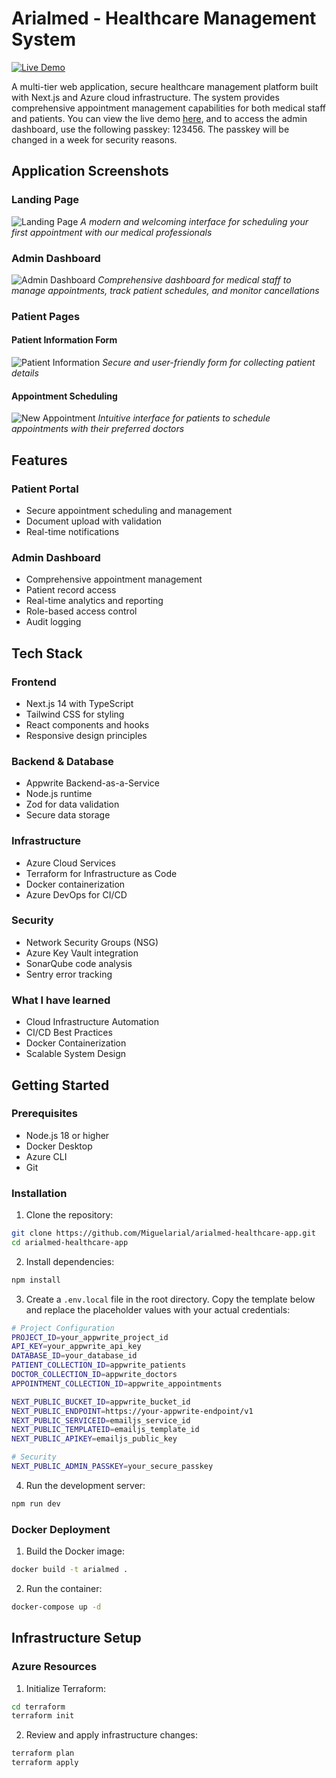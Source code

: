 # Arialmed - Healthcare Management System

[![Live Demo](https://img.shields.io/badge/Live_Demo-Arialmed-2ea44f)](https://arialmed.xyz)

A multi-tier web application, secure healthcare management platform built with Next.js and Azure cloud infrastructure. The system provides comprehensive appointment management capabilities for both medical staff and patients. You can view the live demo [here](https://arialmed.xyz), and to access the admin dashboard, use the following passkey: 123456. The passkey will be changed in a week for security reasons.

## Application Screenshots

### Landing Page
![Landing Page](public/assets/screenshots/landing-page.png)
*A modern and welcoming interface for scheduling your first appointment with our medical professionals*

### Admin Dashboard
![Admin Dashboard](public/assets/screenshots/admin-dashboard.png)
*Comprehensive dashboard for medical staff to manage appointments, track patient schedules, and monitor cancellations*

### Patient Pages
#### Patient Information Form
![Patient Information](public/assets/screenshots/patient-info.png)
*Secure and user-friendly form for collecting patient details*

#### Appointment Scheduling
![New Appointment](public/assets/screenshots/new-appointment.png)
*Intuitive interface for patients to schedule appointments with their preferred doctors*

## Features

### Patient Portal
- Secure appointment scheduling and management
- Document upload with validation
- Real-time notifications

### Admin Dashboard
- Comprehensive appointment management
- Patient record access
- Real-time analytics and reporting
- Role-based access control
- Audit logging

## Tech Stack

### Frontend
- Next.js 14 with TypeScript
- Tailwind CSS for styling
- React components and hooks
- Responsive design principles

### Backend & Database
- Appwrite Backend-as-a-Service
- Node.js runtime
- Zod for data validation
- Secure data storage

### Infrastructure
- Azure Cloud Services
- Terraform for Infrastructure as Code
- Docker containerization
- Azure DevOps for CI/CD

### Security
- Network Security Groups (NSG)
- Azure Key Vault integration
- SonarQube code analysis
- Sentry error tracking

### What I have learned 
- Cloud Infrastructure Automation
- CI/CD Best Practices
- Docker Containerization
- Scalable System Design

## Getting Started

### Prerequisites
- Node.js 18 or higher
- Docker Desktop
- Azure CLI
- Git

### Installation

1. Clone the repository:
```bash
git clone https://github.com/Miguelarial/arialmed-healthcare-app.git
cd arialmed-healthcare-app
```

2. Install dependencies:
```bash
npm install
```

3. Create a `.env.local` file in the root directory. Copy the template below and replace the placeholder values with your actual credentials:
```bash
# Project Configuration
PROJECT_ID=your_appwrite_project_id
API_KEY=your_appwrite_api_key
DATABASE_ID=your_database_id
PATIENT_COLLECTION_ID=appwrite_patients
DOCTOR_COLLECTION_ID=appwrite_doctors
APPOINTMENT_COLLECTION_ID=appwrite_appointments

NEXT_PUBLIC_BUCKET_ID=appwrite_bucket_id
NEXT_PUBLIC_ENDPOINT=https://your-appwrite-endpoint/v1
NEXT_PUBLIC_SERVICEID=emailjs_service_id
NEXT_PUBLIC_TEMPLATEID=emailjs_template_id
NEXT_PUBLIC_APIKEY=emailjs_public_key

# Security
NEXT_PUBLIC_ADMIN_PASSKEY=your_secure_passkey
```

4. Run the development server:
```bash
npm run dev

```

### Docker Deployment

1. Build the Docker image:
```bash
docker build -t arialmed .
```

2. Run the container:
```bash
docker-compose up -d
```

## Infrastructure Setup

### Azure Resources
1. Initialize Terraform:
```bash
cd terraform
terraform init
```

2. Review and apply infrastructure changes:
```bash
terraform plan
terraform apply
```

